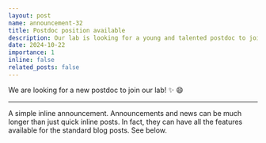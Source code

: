 ```yaml
---
layout: post
name: announcement-32
title: Postdoc position available
description: Our lab is looking for a young and talented postdoc to join our team.
date: 2024-10-22
importance: 1 
inline: false
related_posts: false
---
```


We are looking for a new postdoc to join our lab! :sparkles: :smile:

---

A simple inline announcement. Announcements and news can be much longer than just quick inline posts. In fact, they can have all the features available for the standard blog posts. See below.

